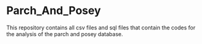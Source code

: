 # Parch_And_Posey
This repository contains all csv files and sql files that contain the codes for the analysis of the parch and posey database.
